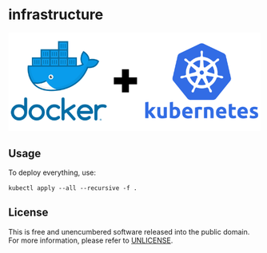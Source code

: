# infrastructure

![](logo.png)

## Usage

To deploy everything, use:

```
kubectl apply --all --recursive -f .
```

## License

This is free and unencumbered software released into the public domain.
For more information, please refer to [UNLICENSE](UNLICENSE).
